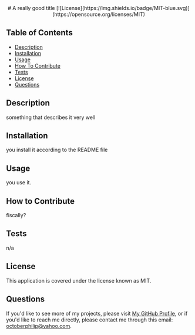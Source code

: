 <div align="center">
  # A really good title  
  [![License](https://img.shields.io/badge/MIT-blue.svg)](https://opensource.org/licenses/MIT)
  </div>

  ## Table of Contents

  - [Description](#Description)   
  - [Installation](#Installation) 
  - [Usage](#Usage)   
  - [How To Contribute](#How-to-Contribute)  
  - [Tests](#Tests)  
  - [License](#License)  
  - [Questions](#Questions)  

  ## Description  

  something that describes it very well  
  
  ## Installation  
  
  you install it according to the README file  
  
  ## Usage  
  
  you use it.  
  
  ## How to Contribute  
  
  fiscally?  
  
  ## Tests  
  
  n/a  
  
  ## License  
  
  This application is covered under the license known as MIT.  
  
  ## Questions  
  
  If you'd like to see more of my projects, please visit [My GitHub Profile](https://github.com/geovko), or if you'd like to reach me directly, please contact me through this email: octoberphilip@yahoo.com.  
  
  